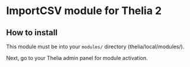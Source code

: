 # ImportCSV module for Thelia 2 #


## How to install

This module must be into your ```modules/``` directory (thelia/local/modules/).



Next, go to your Thelia admin panel for module activation.
